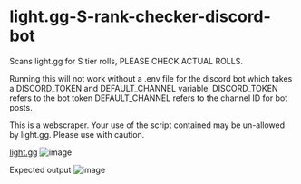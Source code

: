 # light.gg-S-rank-checker-discord-bot
Scans light.gg for S tier rolls, PLEASE CHECK ACTUAL ROLLS.

Running this will not work without a .env file for the discord bot which takes a DISCORD_TOKEN and DEFAULT_CHANNEL variable.
DISCORD_TOKEN refers to the bot token
DEFAULT_CHANNEL refers to the channel ID for bot posts.

This is a webscraper. Your use of the script contained may be un-allowed by light.gg. Please use with caution.

[light.gg](https://www.light.gg/)
![image](https://github.com/desmondogazebo/light.gg-S-rank-checker-discord-bot/assets/13763140/18eaba88-f92e-4332-bfad-f535cae88332)

Expected output
![image](https://github.com/desmondogazebo/light.gg-S-rank-checker-discord-bot/assets/13763140/a2b4f538-3f04-4ec3-ad2a-6d8c57db6999)

